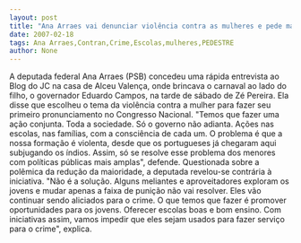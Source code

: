 ```yaml
---
layout: post
title: "Ana Arraes vai denunciar violência contra as mulheres e pede mais escolas para tirar menores do crime"
date: 2007-02-18
tags: Ana Arraes,Contran,Crime,Escolas,mulheres,PEDESTRE
author: None
---
```


A deputada federal Ana Arraes (PSB) concedeu uma rápida entrevista ao Blog do JC na casa de Alceu Valença, onde brincava o carnaval ao lado do filho, o governador Eduardo Campos, na tarde de sábado de Zé Pereira. 
Ela disse que escolheu o tema da violência contra a mulher para fazer seu primeiro pronunciamento no Congresso Nacional.
\"Temos que fazer uma ação conjunta. Toda a sociedade. Só o governo não adianta. Ações nas escolas, nas famílias, com a consciência de cada um. O problema é que a nossa formação é violenta, desde que os portugueses já chegaram aqui subjugando os índios. Assim, só se resolve esse problema dos menores com políticas públicas mais amplas\", defende.
Questionada sobre a polêmica da redução da maioridade, a deputada revelou-se contrária à iniciativa.
\"Não é a solução. Alguns meliantes e aproveitadores exploram os jovens e mudar apenas a faixa de punição não vai resolver. Eles vão continuar sendo aliciados para o crime. O que temos que fazer é promover oportunidades para os jovens. Oferecer escolas boas e bom ensino. Com iniciativas assim, vamos impedir que eles sejam usados para fazer serviço para o crime\", explica. 